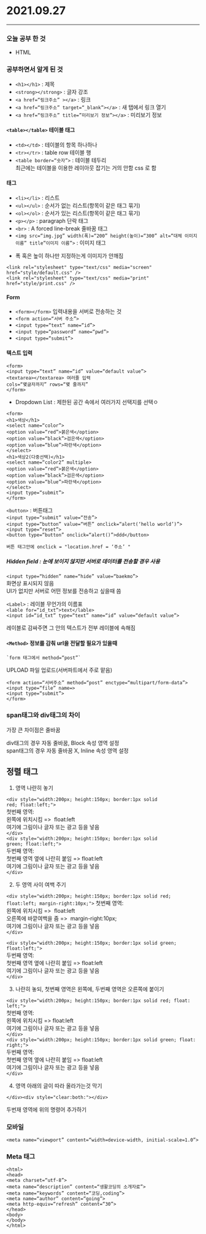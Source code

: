 # 2021.09.27
- - -
### 오늘 공부 한 것
* HTML

### 공부하면서 알게 된 것

* `<h1></h1>` : 제목
* `<strong></strong>` : 글자 강조
* `<a href=“링크주소” ></a>` : 링크
* `<a href=“링크주소” target=“_blank”></a>` : 새 탭에서 링크 열기
* `<a href=“링크주소” title=”미리보기 정보”></a>` : 미리보기 정보

#### `<table></table>` 테이블 태그
* `<td></td>` : 테이블의 항목 하나하나
* `<tr></tr>` : table row 테이블 행
* `<table border=“숫자”>` : 테이블 테두리   
최근에는 테이블을 이용한 레이아웃 잡기는 거의 안함 css 로 함



#### 태그

* `<li></li>` : 리스트
* `<ul></ul>` : 순서가 없는 리스트(항목이 같은 태그 묶기)
* `<ol></ol>` : 순서가 있는 리스트(항목이 같은 태그 묶기)
* `<p></p>` : paragraph 단락 태그
* `<br>` : A forced line-break 줄바꿈 태그
* `<img src=“img.jpg” width(폭)=“200” height(높이)=“300” alt=“대체 이미지 이름” title”이미지 이름”>` : 이미지 태그
- 폭 혹은 높이 하나만 지정하는게 이미지가 안깨짐

`<link rel="stylesheet" type="text/css" media="screen" href="style/default.css" />`   
`<link rel="stylesheet" type="text/css" media="print" href="style/print.css" />`

#### Form

* `<form></form>` 입력내용을 서버로 전송하는 것
* `<form action=“서버 주소”>`
* `<input type=“text” name=“id”>`
* `<input type=“password” name=“pwd”>`
* `<input type=“submit”>`

#### 텍스트 입력
`<form>`   
	`<input type=“text” name=“id” value=“default value”>`   
	`<textarea></textarea> 여러줄 입력`   
	`cols=“몇글자까지” rows=“몇 줄까지”`   
`</form>`

* Dropdown List : 제한된 공간 속에서 여러가지 선택지를 선택ㅇ

`<form>`   
`<h1>색상</h1>`   
	`<select name=“color”>`   
		`<option value=“red”>붉은색</option>`   
		`<option value=“black”>검은색</option>`   
		`<option value=“blue”>파란색</option>`   
	`</select>`   
`<h1>색상2(다중선택)</h1>`   
	`<select name=“color2” multiple>`   
		`<option value=“red”>붉은색</option>`   
		`<option value=“black”>검은색</option>`   
		`<option value=“blue”>파란색</option>`   
	`</select>	`   
`<input type=“submit”>`   
`</form>`   
 
`<button>`  : 버튼태그   
	`<input type=“submit” value=“전송”>`   
	`<input type=“button” value=“버튼” onclick=“alert(‘hello world’)”>`    
	`<input type=“reset”>`   
	`<button type=“button” onclick=“alert()”>ddd</button>`   

`버튼 태그안에 onclick = "location.href = ‘주소’ "`


##### Hidden field : 눈에 보이지 않지만 서버로 데이터를 전송할 경우 사용

`<input type=“hidden” name=“hide” value=“baekmo”>`   
화면상 표시되지 않음   
UI가 없지만 서버로 어떤 정보를 전송하고 싶을때 씀


`<Label>` : 레이블 무언가의 이름표   
	`<lable for=“id_txt”>text</lable>`   
	`<input id=“id_txt” type=“text” name=“id” value=“default value”>`   

레이블로 감싸주면 그 안의 텍스트가 전부 레이블에 속해짐

#### `<Method>`    정보를 감춰 url을 전달할 필요가 있을때
	`form 태그에서 method=“post”`

UPLOAD 파일 업로드(서버파트에서 주로 맡음)

`<form action=“서버주소” method=“post” enctype=“multipart/form-data”>`   
	`<input type=“file” name=>`   
	`<input type=“submit”>`   
`</form>`   

### span태그와 div태그의 차이

가장 큰 차이점은 줄바꿈

div태그의 경우 자동 줄바꿈, Block 속성 영역 설정   
span태그의 경우 자동 줄바꿈 X, Inline 속성 영역 설정


## 정렬 태그

1. 영역 나란히 놓기

`<div style="width:200px; height:150px; border:1px solid red; float:left;">`   
첫번째 영역:   
왼쪽에 위치시킴 =>  float:left   
여기에 그림이나 글자 또는 광고 등을 넣음   
`</div>`   
`<div style="width:200px; height:150px; border:1px solid green; float:left;">`   
두번째 영역:   
첫번째 영역 옆에 나란히 붙임 => float:left   
여기에 그림이나 글자 또는 광고 등을 넣음   
`</div>`   

2. 두 영역 사이 여백 주기

`<div style="width:200px; height:150px; border:1px solid red; float:left; margin-right:10px;">`
첫번째 영역:   
왼쪽에 위치시킴 =>  float:left   
오른쪽에 바깥여백을 줌 =>  margin-right:10px;   
여기에 그림이나 글자 또는 광고 등을 넣음   
`</div>`   

`<div style="width:200px; height:150px; border:1px solid green; float:left;">`   
두번째 영역:   
첫번째 영역 옆에 나란히 붙임 => float:left   
여기에 그림이나 글자 또는 광고 등을 넣음   
`</div>`   

3. 나란히 놓되, 첫번째 영역은 왼쪽에, 두번째 영역은 오른쪽에 붙이기

`<div style="width:200px; height:150px; border:1px solid red; float: left;">`   
첫번째 영역:   
왼쪽에 위치시킴 => float:left   
여기에 그림이나 글자 또는 광고 등을 넣음   
`</div>`   
`<div style="width:200px; height:150px; border:1px solid green; float: right;">`   
두번째 영역:   
첫번째 영역 옆에 나란히 붙임 => float:left   
여기에 그림이나 글자 또는 광고 등을 넣음   
`</div>`   

4. 영역 아래의 글이 따라 올라가는것 막기

`</div><div style="clear:both:"></div>`

두번재 영역에 위의 명령어 추가하기

### 모바일

`<meta name=“viewport” content=“width=device-width, initial-scale=1.0”>`

### Meta 태그


`<html>`   
`<head>`   
	`<meta charset=“utf-8”>`   
	`<meta name=“description” content=“생활코딩의 소개자료”>`   
	`<meta name=“keywords” content=“코딩,coding”>`   
	`<meta name=“author” content=“going”>`   
	`<meta http-equiv=“refresh” content=“30”>`   
`</head>`   
`<body>`   
`</body>`   
`</html>`   